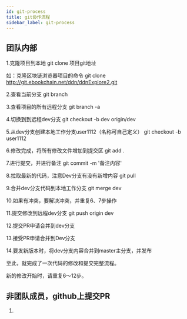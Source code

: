 ```yaml
---
id: git-process
title: git协作流程
sidebar_label: git-process
---
```



## 团队内部

1.克隆项目到本地
git clone 项目git地址

如：克隆区块链浏览器项目的命令
git clone  http://git.ebookchain.net/ddn/ddnExplore2.git

2.查看当前分支
git branch


3.查看项目的所有远程分支
git branch -a


4.切换到到远程dev分支
git checkout -b dev origin/dev


5.从dev分支创建本地工作分支user1112（名称可自己定义）
git checkout -b user1112

6.修改完成，将所有修改文件增加到提交区
git add .


7.进行提交，并进行备注
git commit -m '备注内容'


8.拉取最新的代码，注意Dev分支有没有新增内容
git pull


9.合并dev分支代码到本地工作分支
git merge dev

10.如果有冲突，要解决冲突，并重复6、7步操作


11.提交修改到远程dev分支
git push origin dev

12.提交PR申请合并到dev分支

13.接受PR申请合并到Dev分支

14.要发新版本时，将dev分支内容合并到master主分支，并发布

至此，就完成了一次代码的修改和提交完整流程。

新的修改开始时，请重复6～12步。

## 非团队成员，github上提交PR
1. 